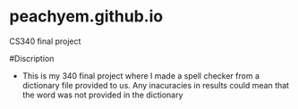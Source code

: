 # peachyem.github.io
CS340 final project

#Discription
 - This is my 340 final project where I made a spell checker from a dictionary file provided to us. Any inacuracies in results could mean that the word was not provided in the dictionary
